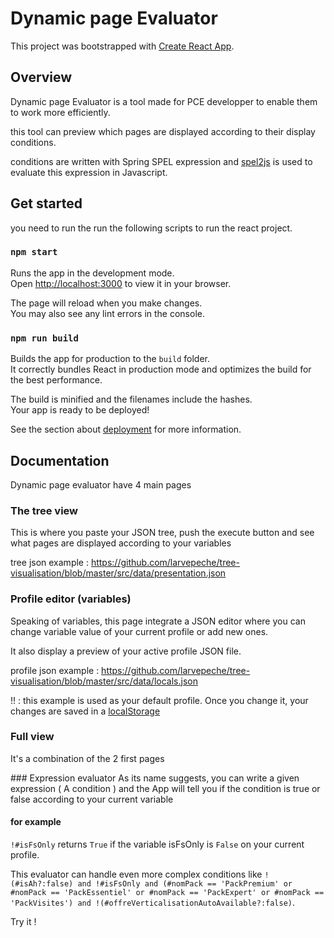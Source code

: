 # Dynamic page Evaluator

This project was bootstrapped with [Create React App](https://github.com/facebook/create-react-app).

## Overview

Dynamic page Evaluator is a tool made for PCE developper to enable them to work more efficiently.

this tool can preview which pages are displayed according to their display conditions.

conditions are written with Spring SPEL expression and [spel2js](https://www.npmjs.com/package/spel2js) is used to evaluate this expression in Javascript.

## Get started

you need to run the run the following scripts to run the react project.

### `npm start`

Runs the app in the development mode.\
Open [http://localhost:3000](http://localhost:3000) to view it in your browser.

The page will reload when you make changes.\
You may also see any lint errors in the console.

### `npm run build`

Builds the app for production to the `build` folder.\
It correctly bundles React in production mode and optimizes the build for the best performance.

The build is minified and the filenames include the hashes.\
Your app is ready to be deployed!

See the section about [deployment](https://facebook.github.io/create-react-app/docs/deployment) for more information.

## Documentation

Dynamic page evaluator have 4 main pages

### The tree view

This is where you paste your JSON tree, push the execute button and see what pages are displayed according to your variables

tree json example : https://github.com/larvepeche/tree-visualisation/blob/master/src/data/presentation.json

### Profile editor (variables)

Speaking of variables, this page integrate a JSON editor where you can change variable value of your current profile or add new ones.

It also display a preview of your active profile JSON file.

profile json example : https://github.com/larvepeche/tree-visualisation/blob/master/src/data/locals.json

!! : this example is used as your default profile. Once you change it, your changes are saved in a [localStorage](https://developer.mozilla.org/fr/docs/Web/API/Window/localStorage)

### Full view

It's a combination of the 2 first pages

### Expression evaluator
As its name suggests, you can write a given expression ( A condition ) and the App will tell you if the condition is true or false according to your current variable

#### for example

`!#isFsOnly` returns `True` if the variable isFsOnly is `False` on your current profile.

This evaluator can handle even more complex conditions like `!(#isAh?:false) and !#isFsOnly and (#nomPack == 'PackPremium' or #nomPack == 'PackEssentiel' or #nomPack == 'PackExpert' or #nomPack == 'PackVisites') and !(#offreVerticalisationAutoAvailable?:false)`.

Try it !

